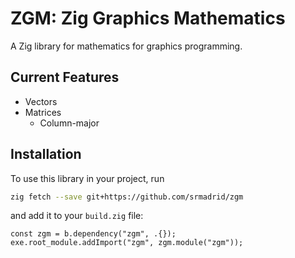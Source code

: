 # ZGM: Zig Graphics Mathematics

A Zig library for mathematics for graphics programming.

## Current Features

- Vectors
- Matrices
  - Column-major

## Installation

To use this library in your project, run

```bash
zig fetch --save git+https://github.com/srmadrid/zgm
```

and add it to your `build.zig` file:

```zig
const zgm = b.dependency("zgm", .{});
exe.root_module.addImport("zgm", zgm.module("zgm"));
```
